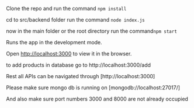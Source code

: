Clone the repo and run the command `npm install`

cd to src/backend folder run the command `node index.js`

now in the main folder or the root directory run the command`npm start`

Runs the app in the development mode.

Open [http://localhost:3000](http://localhost:3000) to view it in the browser.

to add products in database go to http://localhost:3000/add

Rest all APIs can be navigated through [http://localhost:3000]

Please make sure mongo db is running on [mongodb://localhost:27017/]

And also make sure port numbers 3000 and 8000 are not already occupied
